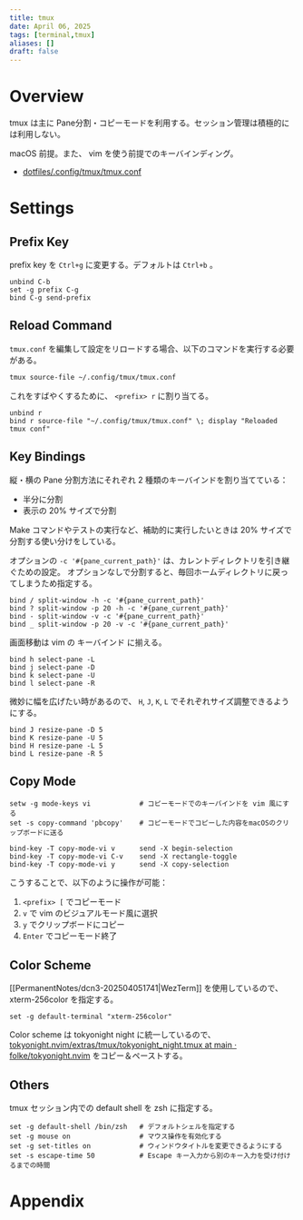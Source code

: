 ```yaml
---
title: tmux
date: April 06, 2025
tags: [terminal,tmux]
aliases: []
draft: false
---
```


# Overview

tmux は主に Pane分割・コピーモードを利用する。セッション管理は積極的には利用しない。

macOS 前提。また、 vim を使う前提でのキーバインディング。

- [dotfiles/.config/tmux/tmux.conf](https://github.com/koei-kaji/dotfiles/blob/ed9a134dec91748de136f20f8f8daab12473cc9f/.config/tmux/tmux.conf)

# Settings

## Prefix Key

prefix key を `Ctrl+g` に変更する。デフォルトは `Ctrl+b` 。

```tmux title="~/.config/tmux/tmux.conf"
unbind C-b
set -g prefix C-g
bind C-g send-prefix
```

## Reload Command

`tmux.conf` を編集して設定をリロードする場合、以下のコマンドを実行する必要がある。

```bash
tmux source-file ~/.config/tmux/tmux.conf
```

これをすばやくするために、 `<prefix> r` に割り当てる。

```tmux title="~/.config/tmux/tmux.conf"
unbind r
bind r source-file "~/.config/tmux/tmux.conf" \; display "Reloaded tmux conf"
```

## Key Bindings

縦・横の Pane 分割方法にそれぞれ 2 種類のキーバインドを割り当てている：

- 半分に分割
- 表示の 20% サイズで分割

Make コマンドやテストの実行など、補助的に実行したいときは 20% サイズで分割する使い分けをしている。

オプションの `-c '#{pane_current_path}'` は、カレントディレクトリを引き継ぐための設定。
オプションなしで分割すると、毎回ホームディレクトリに戻ってしまうため指定する。

```tmux title="~/.config/tmux/tmux.conf"
bind / split-window -h -c '#{pane_current_path}'
bind ? split-window -p 20 -h -c '#{pane_current_path}'
bind - split-window -v -c '#{pane_current_path}'
bind _ split-window -p 20 -v -c '#{pane_current_path}'
```

画面移動は vim の キーバインド に揃える。


```tmux title="~/.config/tmux/tmux.conf"
bind h select-pane -L
bind j select-pane -D
bind k select-pane -U
bind l select-pane -R
```

微妙に幅を広げたい時があるので、 `H`, `J`, `K`, `L` でそれぞれサイズ調整できるようにする。

```tmux title="~/.config/tmux/tmux.conf"
bind J resize-pane -D 5
bind K resize-pane -U 5
bind H resize-pane -L 5
bind L resize-pane -R 5
```

## Copy Mode

```tmux title="~/.config/tmux/tmux.conf"
setw -g mode-keys vi            # コピーモードでのキーバインドを vim 風にする
set -s copy-command 'pbcopy'    # コピーモードでコピーした内容をmacOSのクリップボードに送る

bind-key -T copy-mode-vi v      send -X begin-selection
bind-key -T copy-mode-vi C-v    send -X rectangle-toggle
bind-key -T copy-mode-vi y      send -X copy-selection
```

こうすることで、以下のように操作が可能：

1. `<prefix> [` でコピーモード
2. `v` で vim のビジュアルモード風に選択
3. `y` でクリップボードにコピー
4. `Enter` でコピーモード終了

## Color Scheme

[[PermanentNotes/dcn3-202504051741|WezTerm]] を使用しているので、xterm-256color を指定する。

```tmux title="~/.config/tmux/tmux.conf"
set -g default-terminal "xterm-256color"
```

Color scheme は tokyonight night に統一しているので、[tokyonight.nvim/extras/tmux/tokyonight_night.tmux at main · folke/tokyonight.nvim](https://github.com/folke/tokyonight.nvim/blob/main/extras/tmux/tokyonight_night.tmux) をコピー＆ペーストする。

## Others

tmux セッション内での default shell を zsh に指定する。

```tmux title="~/.config/tmux/tmux.conf"
set -g default-shell /bin/zsh   # デフォルトシェルを指定する
set -g mouse on                 # マウス操作を有効化する
set -g set-titles on            # ウィンドウタイトルを変更できるようにする
set -s escape-time 50           # Escape キー入力から別のキー入力を受け付けるまでの時間
```

# Appendix
